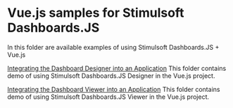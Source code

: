 # Vue.js samples for Stimulsoft Dashboards.JS

In this folder are available examples of using Stimulsoft Dashboards.JS + Vue.js

[Integrating the Dashboard Designer into an Application](https://github.com/stimulsoft/Samples-Dashboards-JS/tree/master/Vue.js%203/Integrating%20the%20Dashboard%20Designer%20into%20an%20Application)
This folder contains demo of using Stimulsoft Dashboards.JS Designer in the Vue.js project.

[Integrating the Dashboard Viewer into an Application](https://github.com/stimulsoft/Samples-Dashboards-JS/tree/master/Vue.js%203/Integrating%20the%20Dashboard%20Viewer%20into%20an%20Application)
This folder contains demo of using Stimulsoft Dashboards.JS Viewer in the Vue.js project.
